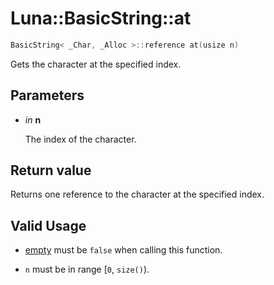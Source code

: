 # Luna::BasicString::at

```c++
BasicString< _Char, _Alloc >::reference at(usize n)
```

Gets the character at the specified index. 



## Parameters
* *in* **n**

    The index of the character. 

## Return value
Returns one reference to the character at the specified index. 

## Valid Usage
* [empty](class_luna_1_1_basic_string_1a644718bb2fb240de962dc3c9a1fdf0dc.md) must be `false` when calling this function.

* `n` must be in range [`0`, `size()`). 

